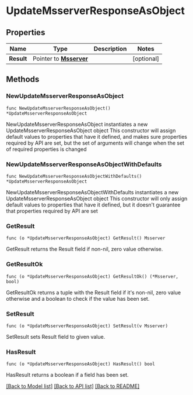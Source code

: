 # UpdateMsserverResponseAsObject

## Properties

Name | Type | Description | Notes
------------ | ------------- | ------------- | -------------
**Result** | Pointer to [**Msserver**](Msserver.md) |  | [optional] 

## Methods

### NewUpdateMsserverResponseAsObject

`func NewUpdateMsserverResponseAsObject() *UpdateMsserverResponseAsObject`

NewUpdateMsserverResponseAsObject instantiates a new UpdateMsserverResponseAsObject object
This constructor will assign default values to properties that have it defined,
and makes sure properties required by API are set, but the set of arguments
will change when the set of required properties is changed

### NewUpdateMsserverResponseAsObjectWithDefaults

`func NewUpdateMsserverResponseAsObjectWithDefaults() *UpdateMsserverResponseAsObject`

NewUpdateMsserverResponseAsObjectWithDefaults instantiates a new UpdateMsserverResponseAsObject object
This constructor will only assign default values to properties that have it defined,
but it doesn't guarantee that properties required by API are set

### GetResult

`func (o *UpdateMsserverResponseAsObject) GetResult() Msserver`

GetResult returns the Result field if non-nil, zero value otherwise.

### GetResultOk

`func (o *UpdateMsserverResponseAsObject) GetResultOk() (*Msserver, bool)`

GetResultOk returns a tuple with the Result field if it's non-nil, zero value otherwise
and a boolean to check if the value has been set.

### SetResult

`func (o *UpdateMsserverResponseAsObject) SetResult(v Msserver)`

SetResult sets Result field to given value.

### HasResult

`func (o *UpdateMsserverResponseAsObject) HasResult() bool`

HasResult returns a boolean if a field has been set.


[[Back to Model list]](../README.md#documentation-for-models) [[Back to API list]](../README.md#documentation-for-api-endpoints) [[Back to README]](../README.md)


